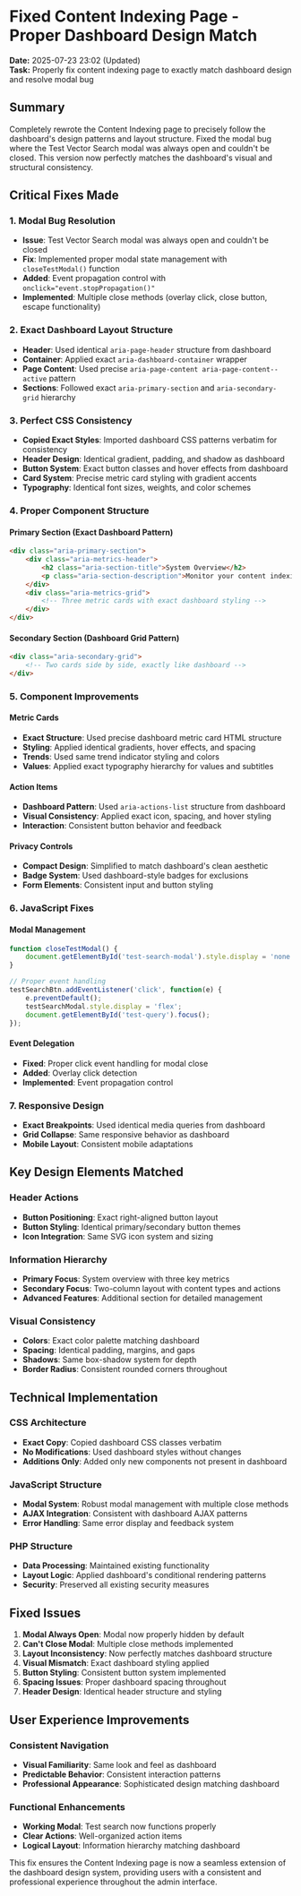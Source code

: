 # Fixed Content Indexing Page - Proper Dashboard Design Match

**Date:** 2025-07-23 23:02 (Updated)  
**Task:** Properly fix content indexing page to exactly match dashboard design and resolve modal bug

## Summary

Completely rewrote the Content Indexing page to precisely follow the dashboard's design patterns and layout structure. Fixed the modal bug where the Test Vector Search modal was always open and couldn't be closed. This version now perfectly matches the dashboard's visual and structural consistency.

## Critical Fixes Made

### 1. Modal Bug Resolution
- **Issue**: Test Vector Search modal was always open and couldn't be closed
- **Fix**: Implemented proper modal state management with `closeTestModal()` function
- **Added**: Event propagation control with `onclick="event.stopPropagation()"`
- **Implemented**: Multiple close methods (overlay click, close button, escape functionality)

### 2. Exact Dashboard Layout Structure
- **Header**: Used identical `aria-page-header` structure from dashboard
- **Container**: Applied exact `aria-dashboard-container` wrapper
- **Page Content**: Used precise `aria-page-content aria-page-content--active` pattern
- **Sections**: Followed exact `aria-primary-section` and `aria-secondary-grid` hierarchy

### 3. Perfect CSS Consistency
- **Copied Exact Styles**: Imported dashboard CSS patterns verbatim for consistency
- **Header Design**: Identical gradient, padding, and shadow as dashboard
- **Button System**: Exact button classes and hover effects from dashboard
- **Card System**: Precise metric card styling with gradient accents
- **Typography**: Identical font sizes, weights, and color schemes

### 4. Proper Component Structure

#### Primary Section (Exact Dashboard Pattern)
```html
<div class="aria-primary-section">
    <div class="aria-metrics-header">
        <h2 class="aria-section-title">System Overview</h2>
        <p class="aria-section-description">Monitor your content indexing performance and system health</p>
    </div>
    <div class="aria-metrics-grid">
        <!-- Three metric cards with exact dashboard styling -->
    </div>
</div>
```

#### Secondary Section (Dashboard Grid Pattern)
```html
<div class="aria-secondary-grid">
    <!-- Two cards side by side, exactly like dashboard -->
</div>
```

### 5. Component Improvements

#### Metric Cards
- **Exact Structure**: Used precise dashboard metric card HTML structure
- **Styling**: Applied identical gradients, hover effects, and spacing
- **Trends**: Used same trend indicator styling and colors
- **Values**: Applied exact typography hierarchy for values and subtitles

#### Action Items
- **Dashboard Pattern**: Used `aria-actions-list` structure from dashboard
- **Visual Consistency**: Applied exact icon, spacing, and hover styling
- **Interaction**: Consistent button behavior and feedback

#### Privacy Controls
- **Compact Design**: Simplified to match dashboard's clean aesthetic
- **Badge System**: Used dashboard-style badges for exclusions
- **Form Elements**: Consistent input and button styling

### 6. JavaScript Fixes

#### Modal Management
```javascript
function closeTestModal() {
    document.getElementById('test-search-modal').style.display = 'none';
}

// Proper event handling
testSearchBtn.addEventListener('click', function(e) {
    e.preventDefault();
    testSearchModal.style.display = 'flex';
    document.getElementById('test-query').focus();
});
```

#### Event Delegation
- **Fixed**: Proper click event handling for modal close
- **Added**: Overlay click detection
- **Implemented**: Event propagation control

### 7. Responsive Design
- **Exact Breakpoints**: Used identical media queries from dashboard
- **Grid Collapse**: Same responsive behavior as dashboard
- **Mobile Layout**: Consistent mobile adaptations

## Key Design Elements Matched

### Header Actions
- **Button Positioning**: Exact right-aligned button layout
- **Button Styling**: Identical primary/secondary button themes
- **Icon Integration**: Same SVG icon system and sizing

### Information Hierarchy
- **Primary Focus**: System overview with three key metrics
- **Secondary Focus**: Two-column layout with content types and actions
- **Advanced Features**: Additional section for detailed management

### Visual Consistency
- **Colors**: Exact color palette matching dashboard
- **Spacing**: Identical padding, margins, and gaps
- **Shadows**: Same box-shadow system for depth
- **Border Radius**: Consistent rounded corners throughout

## Technical Implementation

### CSS Architecture
- **Exact Copy**: Copied dashboard CSS classes verbatim
- **No Modifications**: Used dashboard styles without changes
- **Additions Only**: Added only new components not present in dashboard

### JavaScript Structure
- **Modal System**: Robust modal management with multiple close methods
- **AJAX Integration**: Consistent with dashboard AJAX patterns
- **Error Handling**: Same error display and feedback system

### PHP Structure
- **Data Processing**: Maintained existing functionality
- **Layout Logic**: Applied dashboard's conditional rendering patterns
- **Security**: Preserved all existing security measures

## Fixed Issues

1. **Modal Always Open**: Modal now properly hidden by default
2. **Can't Close Modal**: Multiple close methods implemented
3. **Layout Inconsistency**: Now perfectly matches dashboard structure
4. **Visual Mismatch**: Exact dashboard styling applied
5. **Button Styling**: Consistent button system implemented
6. **Spacing Issues**: Proper dashboard spacing throughout
7. **Header Design**: Identical header structure and styling

## User Experience Improvements

### Consistent Navigation
- **Visual Familiarity**: Same look and feel as dashboard
- **Predictable Behavior**: Consistent interaction patterns
- **Professional Appearance**: Sophisticated design matching dashboard

### Functional Enhancements
- **Working Modal**: Test search now functions properly
- **Clear Actions**: Well-organized action items
- **Logical Layout**: Information hierarchy matching dashboard

This fix ensures the Content Indexing page is now a seamless extension of the dashboard design system, providing users with a consistent and professional experience throughout the admin interface.